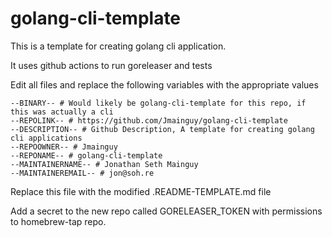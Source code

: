 # golang-cli-template

This is a template for creating golang cli application. 

It uses github actions to run goreleaser and tests

Edit all files and replace the following variables with the appropriate values

```
--BINARY-- # Would likely be golang-cli-template for this repo, if this was actually a cli
--REPOLINK-- # https://github.com/Jmainguy/golang-cli-template
--DESCRIPTION-- # Github Description, A template for creating golang cli applications
--REPOOWNER-- # Jmainguy
--REPONAME-- # golang-cli-template
--MAINTAINERNAME-- # Jonathan Seth Mainguy
--MAINTAINEREMAIL-- # jon@soh.re
```

Replace this file with the modified .README-TEMPLATE.md file

Add a secret to the new repo called GORELEASER_TOKEN with permissions to homebrew-tap repo.
